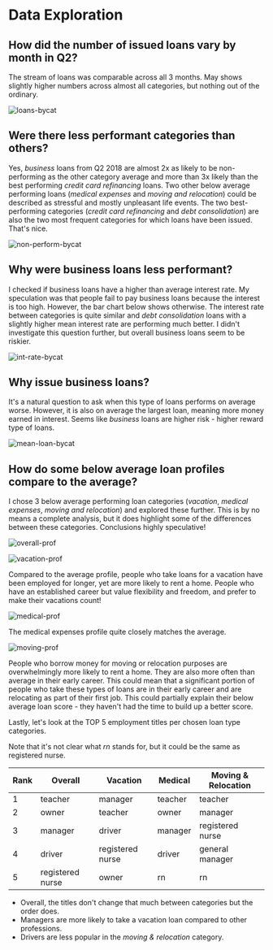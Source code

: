 # Data Exploration

## How did the number of issued loans vary by month in Q2?

The stream of loans was comparable across all 3 months. May shows slightly higher numbers across almost all categories, but nothing out of the ordinary.

![loans-bycat](../../plots/loans_bycat_q2.png)

## Were there less performant categories than others?

Yes, *business* loans from Q2 2018 are almost 2x as likely to be non-performing as the other category average and more than 3x likely than the best performing *credit card refinancing* loans. Two other below average performing loans (*medical expenses* and *moving and relocation*) could be described as stressful and mostly unpleasant life events. The two best-performing categories (*credit card refinancing* and *debt consolidation*) are also the two most frequent categories for which loans have been issued. That's nice.

![non-perform-bycat](../../plots/non_perform_bycat_q2.png)

## Why were business loans less performant?

I checked if business loans have a higher than average interest rate. My speculation was that people fail to pay business loans because the interest is too high. However, the bar chart below shows otherwise. The interest rate between categories is quite similar and *debt consolidation* loans with a slightly higher mean interest rate are performing much better. I didn't investigate this question further, but overall business loans seem to be riskier.

![int-rate-bycat](../../plots/interest_rate_bycat_q2.png)

## Why issue business loans?

It's a natural question to ask when this type of loans performs on average worse. However, it is also on average the largest loan, meaning more money earned in interest. Seems like *business* loans are higher risk - higher reward type of loans.

![mean-loan-bycat](../../plots/mean_loan_bycat.png)

## How do some below average loan profiles compare to the average?

I chose 3 below average performing loan categories (*vacation*, *medical expenses*, *moving and relocation*) and explored these further.
This is by no means a complete analysis, but it does highlight some of the differences between these categories. Conclusions highly speculative!

![overall-prof](../../plots/overall_profile.png)

![vacation-prof](../../plots/vacation_profile.png)

Compared to the average profile, people who take loans for a vacation have been employed for longer, yet are more likely to rent a home. People who have an established career but value flexibility and freedom, and prefer to make their vacations count!

![medical-prof](../../plots/medical_profile.png)

The medical expenses profile quite closely matches the average.

![moving-prof](../../plots/moving_profile.png)

People who borrow money for moving or relocation purposes are overwhelmingly more likely to rent a home. They are also more often than average in their early career. This could mean that a significant portion of people who take these types of loans are in their early career and are relocating as part of their first job. This could partially explain their below average loan score - they haven't had the time to build up a better score.


Lastly, let's look at the TOP 5 employment titles per chosen loan type categories.

Note that it's not clear what *rn* stands for, but it could be the same as registered nurse.

| **Rank**   | **Overall**      | **Vacation**     | **Medical** | **Moving & Relocation** |
|------------|------------------|------------------|-------------|-------------------------|
| 1          | teacher          | manager          | teacher     | teacher                 |
| 2          | owner            | teacher          | owner       | manager                 |
| 3          | manager          | driver           | manager     | registered nurse        |
| 4          | driver           | registered nurse | driver      | general manager         |
| 5          | registered nurse | owner            | rn          | rn                      |

- Overall, the titles don't change that much between categories but the order does.
- Managers are more likely to take a vacation loan compared to other professions.
- Drivers are less popular in the *moving & relocation* category.

